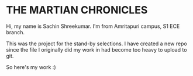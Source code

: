 # THE MARTIAN CHRONICLES
Hi, my name is Sachin Shreekumar. I'm from Amritapuri campus, S1 ECE branch.

This was the project for the stand-by selections. I have created a new repo since the file I originally did my work in had become too heavy to upload to git.

So here's my work :)
